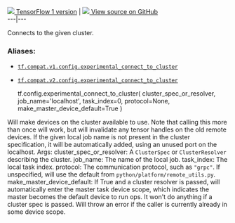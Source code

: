 [ ![](https://tensorflow.google.cn/images/tf_logo_32px.png) TensorFlow 1
version](/versions/r1.15/api_docs/python/tf/config/experimental_connect_to_cluster)
|  [ ![](https://tensorflow.google.cn/images/GitHub-Mark-32px.png) View source
on GitHub
](https://github.com/tensorflow/tensorflow/blob/r2.0/tensorflow/python/eager/remote.py#L73-L154)  
---|---  
  
Connects to the given cluster.

### Aliases:

  * [`tf.compat.v1.config.experimental_connect_to_cluster`](/api_docs/python/tf/config/experimental_connect_to_cluster)
  * [`tf.compat.v2.config.experimental_connect_to_cluster`](/api_docs/python/tf/config/experimental_connect_to_cluster)

    
    
    tf.config.experimental_connect_to_cluster(
        cluster_spec_or_resolver,
        job_name='localhost',
        task_index=0,
        protocol=None,
        make_master_device_default=True
    )
    

Will make devices on the cluster available to use. Note that calling this more
than once will work, but will invalidate any tensor handles on the old remote
devices. If the given local job name is not present in the cluster
specification, it will be automatically added, using an unused port on the
localhost. Args: cluster_spec_or_resolver: A `ClusterSpec` or
`ClusterResolver` describing the cluster. job_name: The name of the local job.
task_index: The local task index. protocol: The communication protocol, such
as `"grpc"`. If unspecified, will use the default from
`python/platform/remote_utils.py`. make_master_device_default: If True and a
cluster resolver is passed, will automatically enter the master task device
scope, which indicates the master becomes the default device to run ops. It
won't do anything if a cluster spec is passed. Will throw an error if the
caller is currently already in some device scope.

